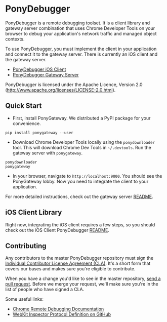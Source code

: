 
PonyDebugger
============

PonyDebugger is a remote debugging toolset.  It is a client library and gateway server combination that uses Chrome Developer Tools on your browser to debug your application's network traffic and managed object contexts.

To use PonyDebugger, you must implement the client in your application and connect it to the gateway server. There is currently an iOS client and the gateway server.

 * [PonyDebugger iOS Client](https://github.com/square/PonyDebugger/tree/master/iOS)
 * [PonyDebugger Gateway Server](https://github.com/square/PonyDebugger/tree/master/ponygateway)

PonyDebugger is licensed under the Apache Licence, Version 2.0 (http://www.apache.org/licenses/LICENSE-2.0.html).

Quick Start
-----------

- First, install PonyGateway. We distributed a PyPI package for your convenience.

```
pip install ponygateway --user
```

- Download Chrome Developer Tools locally using the `ponydownloader` tool. This will download Chrome Dev Tools in `~/.devtools`. Run the gateway server with `ponygateway`.

```
ponydownloader
ponygateway
```

- In your browser, navigate to `http://localhost:9000`. You should see the PonyGateway lobby. Now you need to integrate the client to your application.

For more detailed instructions, check out the gateway server [README](https://github.com/square/PonyDebugger/tree/master/ponygateway).

iOS Client Library
------------------

Right now, integrating the iOS client requires a few steps, so you should check out the iOS Client PonyDebugger [README](https://github.com/square/PonyDebugger/tree/master/iOS#installing).

Contributing
------------

Any contributors to the master PonyDebugger repository must sign the [Individual Contributor License Agreement (CLA)](https://spreadsheets.google.com/spreadsheet/viewform?formkey=dDViT2xzUHAwRkI3X3k5Z0lQM091OGc6MQ&ndplr=1>).  It's a short form that covers our bases and makes sure you're eligible to contribute.

When you have a change you'd like to see in the master repository, [send a pull request](https://github.com/square/PonyDebugger/pulls). Before we merge your request, we'll make sure you're in the list of people who have signed a CLA.

Some useful links:

- [Chrome Remote Debugging Documentation](https://developers.google.com/chrome-developer-tools/docs/protocol/tot/index)
- [WebKit Inspector Protocol Definition on GitHub](https://github.com/WebKit/webkit/blob/master/Source/WebCore/inspector/Inspector.json)

